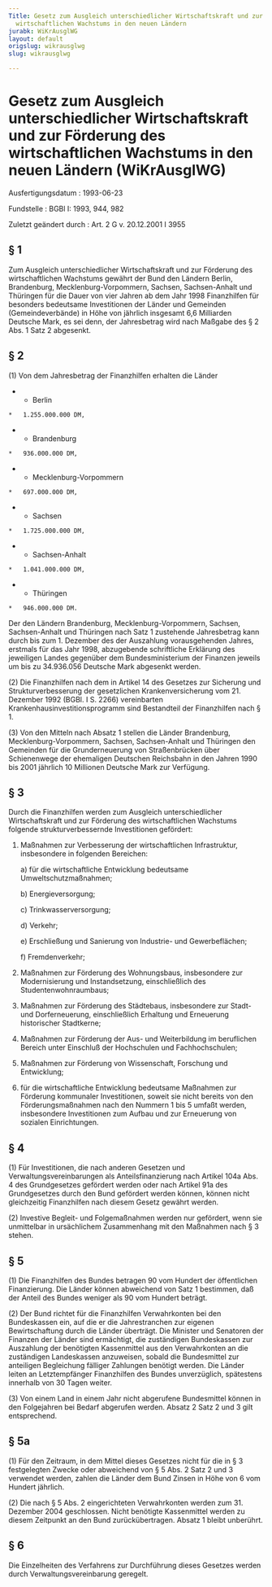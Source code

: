 ```yaml
---
Title: Gesetz zum Ausgleich unterschiedlicher Wirtschaftskraft und zur Förderung des
  wirtschaftlichen Wachstums in den neuen Ländern
jurabk: WiKrAusglWG
layout: default
origslug: wikrausglwg
slug: wikrausglwg

---
```


# Gesetz zum Ausgleich unterschiedlicher Wirtschaftskraft und zur Förderung des wirtschaftlichen Wachstums in den neuen Ländern (WiKrAusglWG)

Ausfertigungsdatum
:   1993-06-23

Fundstelle
:   BGBl I: 1993, 944, 982

Zuletzt geändert durch
:   Art. 2 G v. 20.12.2001 I 3955


## § 1

Zum Ausgleich unterschiedlicher Wirtschaftskraft und zur Förderung des wirtschaftlichen Wachstums gewährt der Bund den Ländern Berlin, Brandenburg, Mecklenburg-Vorpommern, Sachsen, Sachsen-Anhalt und Thüringen für die Dauer von vier Jahren ab dem Jahr 1998 Finanzhilfen für besonders bedeutsame Investitionen der Länder und Gemeinden (Gemeindeverbände) in Höhe von jährlich insgesamt 6,6 Milliarden Deutsche Mark, es sei denn, der Jahresbetrag wird nach Maßgabe des § 2 Abs. 1 Satz 2 abgesenkt.


## § 2

(1) Von dem Jahresbetrag der Finanzhilfen erhalten die Länder

*    *   Berlin

    *   1.255.000.000 DM,


*    *   Brandenburg

    *   936.000.000 DM,


*    *   Mecklenburg-Vorpommern

    *   697.000.000 DM,


*    *   Sachsen

    *   1.725.000.000 DM,


*    *   Sachsen-Anhalt

    *   1.041.000.000 DM,


*    *   Thüringen

    *   946.000.000 DM.



Der den Ländern Brandenburg, Mecklenburg-Vorpommern, Sachsen, Sachsen-Anhalt und Thüringen nach Satz 1 zustehende Jahresbetrag kann durch bis zum 1. Dezember des der Auszahlung vorausgehenden Jahres, erstmals für das Jahr 1998, abzugebende schriftliche Erklärung des jeweiligen Landes gegenüber dem Bundesministerium der Finanzen jeweils um bis zu 34.936.056 Deutsche Mark abgesenkt werden.

(2) Die Finanzhilfen nach dem in Artikel 14 des Gesetzes zur Sicherung und Strukturverbesserung der gesetzlichen Krankenversicherung vom 21. Dezember 1992 (BGBl. I S. 2266) vereinbarten Krankenhausinvestitionsprogramm sind Bestandteil der Finanzhilfen nach § 1.

(3) Von den Mitteln nach Absatz 1 stellen die Länder Brandenburg, Mecklenburg-Vorpommern, Sachsen, Sachsen-Anhalt und Thüringen den Gemeinden für die Grunderneuerung von Straßenbrücken über Schienenwege der ehemaligen Deutschen Reichsbahn in den Jahren 1990 bis 2001 jährlich 10 Millionen Deutsche Mark zur Verfügung.


## § 3

Durch die Finanzhilfen werden zum Ausgleich unterschiedlicher Wirtschaftskraft und zur Förderung des wirtschaftlichen Wachstums folgende strukturverbessernde Investitionen gefördert:

1.  Maßnahmen zur Verbesserung der wirtschaftlichen Infrastruktur, insbesondere in folgenden Bereichen:

    a)  für die wirtschaftliche Entwicklung bedeutsame Umweltschutzmaßnahmen;


    b)  Energieversorgung;


    c)  Trinkwasserversorgung;


    d)  Verkehr;


    e)  Erschließung und Sanierung von Industrie- und Gewerbeflächen;


    f)  Fremdenverkehr;





2.  Maßnahmen zur Förderung des Wohnungsbaus, insbesondere zur Modernisierung und Instandsetzung, einschließlich des Studentenwohnraumbaus;


3.  Maßnahmen zur Förderung des Städtebaus, insbesondere zur Stadt- und Dorferneuerung, einschließlich Erhaltung und Erneuerung historischer Stadtkerne;


4.  Maßnahmen zur Förderung der Aus- und Weiterbildung im beruflichen Bereich unter Einschluß der Hochschulen und Fachhochschulen;


5.  Maßnahmen zur Förderung von Wissenschaft, Forschung und Entwicklung;


6.  für die wirtschaftliche Entwicklung bedeutsame Maßnahmen zur Förderung kommunaler Investitionen, soweit sie nicht bereits von den Förderungsmaßnahmen nach den Nummern 1 bis 5 umfaßt werden, insbesondere Investitionen zum Aufbau und zur Erneuerung von sozialen Einrichtungen.





## § 4

(1) Für Investitionen, die nach anderen Gesetzen und Verwaltungsvereinbarungen als Anteilsfinanzierung nach Artikel 104a Abs. 4 des Grundgesetzes gefördert werden oder nach Artikel 91a des Grundgesetzes durch den Bund gefördert werden können, können nicht gleichzeitig Finanzhilfen nach diesem Gesetz gewährt werden.

(2) Investive Begleit- und Folgemaßnahmen werden nur gefördert, wenn sie unmittelbar in ursächlichem Zusammenhang mit den Maßnahmen nach § 3 stehen.


## § 5

(1) Die Finanzhilfen des Bundes betragen 90 vom Hundert der öffentlichen Finanzierung. Die Länder können abweichend von Satz 1 bestimmen, daß der Anteil des Bundes weniger als 90 vom Hundert beträgt.

(2) Der Bund richtet für die Finanzhilfen Verwahrkonten bei den Bundeskassen ein, auf die er die Jahrestranchen zur eigenen Bewirtschaftung durch die Länder überträgt. Die Minister und Senatoren der Finanzen der Länder sind ermächtigt, die zuständigen Bundeskassen zur Auszahlung der benötigten Kassenmittel aus den Verwahrkonten an die zuständigen Landeskassen anzuweisen, sobald die Bundesmittel zur anteiligen Begleichung fälliger Zahlungen benötigt werden. Die Länder leiten an Letztempfänger Finanzhilfen des Bundes unverzüglich, spätestens innerhalb von 30 Tagen weiter.

(3) Von einem Land in einem Jahr nicht abgerufene Bundesmittel können in den Folgejahren bei Bedarf abgerufen werden. Absatz 2 Satz 2 und 3 gilt entsprechend.


## § 5a

(1) Für den Zeitraum, in dem Mittel dieses Gesetzes nicht für die in § 3 festgelegten Zwecke oder abweichend von § 5 Abs. 2 Satz 2 und 3 verwendet werden, zahlen die Länder dem Bund Zinsen in Höhe von 6 vom Hundert jährlich.

(2) Die nach § 5 Abs. 2 eingerichteten Verwahrkonten werden zum 31. Dezember 2004 geschlossen. Nicht benötigte Kassenmittel werden zu diesem Zeitpunkt an den Bund zurückübertragen. Absatz 1 bleibt unberührt.


## § 6

Die Einzelheiten des Verfahrens zur Durchführung dieses Gesetzes werden durch Verwaltungsvereinbarung geregelt.

